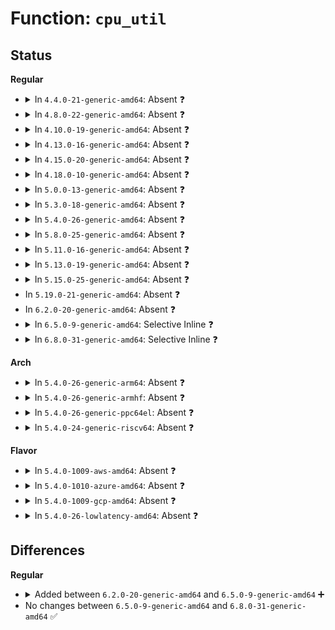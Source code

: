 # Function: <code>cpu_util</code>

## Status
<b>Regular</b>
<ul>
<li>
<details>
<summary>In <code>4.4.0-21-generic-amd64</code>: Absent ❓</summary>

```json
{
  "name": "cpu_util",
  "collision_type": "Unique Static",
  "inline_type": "Full",
  "funcs": [
    {
      "addr": 18446744071579617589,
      "name": "cpu_util",
      "external": false,
      "loc": "kernel/sched/fair.c:4921",
      "file": "kernel/sched/fair.c",
      "inline": "not declared, inlined",
      "caller_inline": [
        "kernel/sched/fair.c:update_sd_lb_stats"
      ],
      "caller_func": []
    }
  ],
  "symbols": []
}
```
</details>
</li>
<li>
<details>
<summary>In <code>4.8.0-22-generic-amd64</code>: Absent ❓</summary>

```json
{
  "name": "cpu_util",
  "collision_type": "Unique Static",
  "inline_type": "Full",
  "funcs": [
    {
      "addr": 18446744071579631831,
      "name": "cpu_util",
      "external": false,
      "loc": "kernel/sched/fair.c:5355",
      "file": "kernel/sched/fair.c",
      "inline": "not declared, inlined",
      "caller_inline": [
        "kernel/sched/fair.c:update_sd_lb_stats"
      ],
      "caller_func": []
    }
  ],
  "symbols": []
}
```
</details>
</li>
<li>
<details>
<summary>In <code>4.10.0-19-generic-amd64</code>: Absent ❓</summary>

```json
{
  "name": "cpu_util",
  "collision_type": "Unique Static",
  "inline_type": "Full",
  "funcs": [
    {
      "addr": 18446744071579656359,
      "name": "cpu_util",
      "external": false,
      "loc": "kernel/sched/fair.c:5848",
      "file": "kernel/sched/fair.c",
      "inline": "not declared, inlined",
      "caller_inline": [
        "kernel/sched/fair.c:update_sd_lb_stats",
        "kernel/sched/fair.c:select_task_rq_fair"
      ],
      "caller_func": []
    }
  ],
  "symbols": []
}
```
</details>
</li>
<li>
<details>
<summary>In <code>4.13.0-16-generic-amd64</code>: Absent ❓</summary>

```json
{
  "name": "cpu_util",
  "collision_type": "Unique Static",
  "inline_type": "Full",
  "funcs": [
    {
      "addr": 18446744071579630497,
      "name": "cpu_util",
      "external": false,
      "loc": "kernel/sched/fair.c:5804",
      "file": "kernel/sched/fair.c",
      "inline": "not declared, inlined",
      "caller_inline": [
        "kernel/sched/fair.c:update_sd_lb_stats",
        "kernel/sched/fair.c:select_task_rq_fair"
      ],
      "caller_func": []
    }
  ],
  "symbols": []
}
```
</details>
</li>
<li>
<details>
<summary>In <code>4.15.0-20-generic-amd64</code>: Absent ❓</summary>

```json
{
  "name": "cpu_util",
  "collision_type": "Unique Static",
  "inline_type": "Full",
  "funcs": [
    {
      "addr": 18446744071579661407,
      "name": "cpu_util",
      "external": false,
      "loc": "kernel/sched/fair.c:6250",
      "file": "kernel/sched/fair.c",
      "inline": "not declared, inlined",
      "caller_inline": [
        "kernel/sched/fair.c:find_busiest_group",
        "kernel/sched/fair.c:select_task_rq_fair"
      ],
      "caller_func": []
    }
  ],
  "symbols": []
}
```
</details>
</li>
<li>
<details>
<summary>In <code>4.18.0-10-generic-amd64</code>: Absent ❓</summary>

```json
{
  "name": "cpu_util",
  "collision_type": "Unique Static",
  "inline_type": "Full",
  "funcs": [
    {
      "addr": 18446744071579693961,
      "name": "cpu_util",
      "external": false,
      "loc": "kernel/sched/fair.c:6509",
      "file": "kernel/sched/fair.c",
      "inline": "declared, inlined",
      "caller_inline": [
        "kernel/sched/fair.c:find_busiest_group",
        "kernel/sched/fair.c:select_task_rq_fair"
      ],
      "caller_func": []
    }
  ],
  "symbols": []
}
```
</details>
</li>
<li>
<details>
<summary>In <code>5.0.0-13-generic-amd64</code>: Absent ❓</summary>

```json
{
  "name": "cpu_util",
  "collision_type": "Unique Static",
  "inline_type": "Full",
  "funcs": [
    {
      "addr": 18446744071579727952,
      "name": "cpu_util",
      "external": false,
      "loc": "kernel/sched/fair.c:6250",
      "file": "kernel/sched/fair.c",
      "inline": "declared, inlined",
      "caller_inline": [
        "kernel/sched/fair.c:task_tick_fair",
        "kernel/sched/fair.c:update_sd_lb_stats",
        "kernel/sched/fair.c:update_sd_lb_stats",
        "kernel/sched/fair.c:select_task_rq_fair",
        "kernel/sched/fair.c:enqueue_task_fair"
      ],
      "caller_func": []
    }
  ],
  "symbols": []
}
```
</details>
</li>
<li>
<details>
<summary>In <code>5.3.0-18-generic-amd64</code>: Absent ❓</summary>

```json
{
  "name": "cpu_util",
  "collision_type": "Unique Static",
  "inline_type": "Full",
  "funcs": [
    {
      "addr": 18446744071579748694,
      "name": "cpu_util",
      "external": false,
      "loc": "kernel/sched/fair.c:6116",
      "file": "kernel/sched/fair.c",
      "inline": "declared, inlined",
      "caller_inline": [
        "kernel/sched/fair.c:task_tick_fair",
        "kernel/sched/fair.c:update_sd_lb_stats",
        "kernel/sched/fair.c:update_sd_lb_stats",
        "kernel/sched/fair.c:find_idlest_cpu",
        "kernel/sched/fair.c:enqueue_task_fair"
      ],
      "caller_func": []
    }
  ],
  "symbols": []
}
```
</details>
</li>
<li>
<details>
<summary>In <code>5.4.0-26-generic-amd64</code>: Absent ❓</summary>

```json
{
  "name": "cpu_util",
  "collision_type": "Unique Static",
  "inline_type": "Full",
  "funcs": [
    {
      "addr": 18446744071579790692,
      "name": "cpu_util",
      "external": false,
      "loc": "kernel/sched/fair.c:6077",
      "file": "kernel/sched/fair.c",
      "inline": "declared, inlined",
      "caller_inline": [
        "kernel/sched/fair.c:task_tick_fair",
        "kernel/sched/fair.c:update_sd_lb_stats",
        "kernel/sched/fair.c:update_sd_lb_stats",
        "kernel/sched/fair.c:find_idlest_cpu",
        "kernel/sched/fair.c:enqueue_task_fair"
      ],
      "caller_func": []
    }
  ],
  "symbols": []
}
```
</details>
</li>
<li>
<details>
<summary>In <code>5.8.0-25-generic-amd64</code>: Absent ❓</summary>

```json
{
  "name": "cpu_util",
  "collision_type": "Unique Static",
  "inline_type": "Full",
  "funcs": [
    {
      "addr": 18446744071579822987,
      "name": "cpu_util",
      "external": false,
      "loc": "kernel/sched/fair.c:6314",
      "file": "kernel/sched/fair.c",
      "inline": "declared, inlined",
      "caller_inline": [
        "kernel/sched/fair.c:task_tick_fair",
        "kernel/sched/fair.c:find_busiest_queue",
        "kernel/sched/fair.c:update_sg_wakeup_stats",
        "kernel/sched/fair.c:update_sg_lb_stats",
        "kernel/sched/fair.c:update_sg_lb_stats",
        "kernel/sched/fair.c:enqueue_task_fair",
        "kernel/sched/fair.c:update_numa_stats"
      ],
      "caller_func": []
    }
  ],
  "symbols": []
}
```
</details>
</li>
<li>
<details>
<summary>In <code>5.11.0-16-generic-amd64</code>: Absent ❓</summary>

```json
{
  "name": "cpu_util",
  "collision_type": "Unique Static",
  "inline_type": "Full",
  "funcs": [
    {
      "addr": 18446744071579814372,
      "name": "cpu_util",
      "external": false,
      "loc": "kernel/sched/fair.c:6384",
      "file": "kernel/sched/fair.c",
      "inline": "declared, inlined",
      "caller_inline": [
        "kernel/sched/fair.c:task_tick_fair",
        "kernel/sched/fair.c:find_busiest_queue",
        "kernel/sched/fair.c:update_sg_wakeup_stats",
        "kernel/sched/fair.c:update_sg_lb_stats",
        "kernel/sched/fair.c:update_sg_lb_stats",
        "kernel/sched/fair.c:enqueue_task_fair",
        "kernel/sched/fair.c:update_numa_stats"
      ],
      "caller_func": []
    }
  ],
  "symbols": []
}
```
</details>
</li>
<li>
<details>
<summary>In <code>5.13.0-19-generic-amd64</code>: Absent ❓</summary>

```json
{
  "name": "cpu_util",
  "collision_type": "Unique Static",
  "inline_type": "Full",
  "funcs": [
    {
      "addr": 18446744071579825018,
      "name": "cpu_util",
      "external": false,
      "loc": "kernel/sched/fair.c:6469",
      "file": "kernel/sched/fair.c",
      "inline": "declared, inlined",
      "caller_inline": [
        "kernel/sched/fair.c:task_tick_fair",
        "kernel/sched/fair.c:find_busiest_queue",
        "kernel/sched/fair.c:update_sg_wakeup_stats",
        "kernel/sched/fair.c:update_sg_lb_stats",
        "kernel/sched/fair.c:update_sg_lb_stats",
        "kernel/sched/fair.c:enqueue_task_fair",
        "kernel/sched/fair.c:update_numa_stats"
      ],
      "caller_func": []
    }
  ],
  "symbols": []
}
```
</details>
</li>
<li>
<details>
<summary>In <code>5.15.0-25-generic-amd64</code>: Absent ❓</summary>

```json
{
  "name": "cpu_util",
  "collision_type": "Unique Static",
  "inline_type": "Full",
  "funcs": [
    {
      "addr": 18446744071579924874,
      "name": "cpu_util",
      "external": false,
      "loc": "kernel/sched/fair.c:6545",
      "file": "kernel/sched/fair.c",
      "inline": "declared, inlined",
      "caller_inline": [
        "kernel/sched/fair.c:task_tick_fair",
        "kernel/sched/fair.c:find_busiest_queue",
        "kernel/sched/fair.c:update_sg_wakeup_stats",
        "kernel/sched/fair.c:update_sg_lb_stats",
        "kernel/sched/fair.c:update_sg_lb_stats",
        "kernel/sched/fair.c:enqueue_task_fair",
        "kernel/sched/fair.c:update_numa_stats"
      ],
      "caller_func": []
    }
  ],
  "symbols": []
}
```
</details>
</li>
<li>
In <code>5.19.0-21-generic-amd64</code>: Absent ❓
</li>
<li>
In <code>6.2.0-20-generic-amd64</code>: Absent ❓
</li>
<li>
<details>
<summary>In <code>6.5.0-9-generic-amd64</code>: Selective Inline ❓</summary>

```c
long unsigned int cpu_util(int cpu, struct task_struct * p, int dst_cpu, int boost)
```

```json
{
  "name": "cpu_util",
  "collision_type": "Unique Static",
  "inline_type": "Selective",
  "funcs": [
    {
      "addr": 18446744071580232416,
      "name": "cpu_util",
      "external": false,
      "loc": "kernel/sched/fair.c:7265",
      "file": "kernel/sched/fair.c",
      "inline": "not declared, inlined",
      "caller_inline": [],
      "caller_func": [
        "kernel/sched/fair.c:task_tick_fair",
        "kernel/sched/fair.c:find_busiest_queue",
        "kernel/sched/fair.c:update_sg_wakeup_stats",
        "kernel/sched/fair.c:update_sg_lb_stats",
        "kernel/sched/fair.c:update_sg_lb_stats",
        "kernel/sched/fair.c:find_energy_efficient_cpu",
        "kernel/sched/fair.c:find_energy_efficient_cpu",
        "kernel/sched/fair.c:compute_energy",
        "kernel/sched/fair.c:enqueue_task_fair",
        "kernel/sched/fair.c:update_numa_stats"
      ]
    }
  ],
  "symbols": [
    {
      "addr": 18446744071580232416,
      "name": "cpu_util",
      "section": ".text",
      "bind": "STB_LOCAL",
      "size": 443
    }
  ]
}
```
</details>
</li>
<li>
<details>
<summary>In <code>6.8.0-31-generic-amd64</code>: Selective Inline ❓</summary>

```c
long unsigned int cpu_util(int cpu, struct task_struct * p, int dst_cpu, int boost)
```

```json
{
  "name": "cpu_util",
  "collision_type": "Unique Static",
  "inline_type": "Selective",
  "funcs": [
    {
      "addr": 18446744071580280768,
      "name": "cpu_util",
      "external": false,
      "loc": "kernel/sched/fair.c:7660",
      "file": "kernel/sched/fair.c",
      "inline": "not declared, inlined",
      "caller_inline": [],
      "caller_func": [
        "kernel/sched/fair.c:task_tick_fair",
        "kernel/sched/fair.c:find_busiest_queue",
        "kernel/sched/fair.c:update_sg_wakeup_stats",
        "kernel/sched/fair.c:update_sg_lb_stats",
        "kernel/sched/fair.c:update_sg_lb_stats",
        "kernel/sched/fair.c:find_energy_efficient_cpu",
        "kernel/sched/fair.c:find_energy_efficient_cpu",
        "kernel/sched/fair.c:compute_energy",
        "kernel/sched/fair.c:compute_energy",
        "kernel/sched/fair.c:enqueue_task_fair",
        "kernel/sched/fair.c:update_numa_stats"
      ]
    }
  ],
  "symbols": [
    {
      "addr": 18446744071580280768,
      "name": "cpu_util",
      "section": ".text",
      "bind": "STB_LOCAL",
      "size": 347
    }
  ]
}
```
</details>
</li>
</ul>
<b>Arch</b>
<ul>
<li>
<details>
<summary>In <code>5.4.0-26-generic-arm64</code>: Absent ❓</summary>

```json
{
  "name": "cpu_util",
  "collision_type": "Unique Static",
  "inline_type": "Full",
  "funcs": [
    {
      "addr": 18446603336490970200,
      "name": "cpu_util",
      "external": false,
      "loc": "kernel/sched/fair.c:6077",
      "file": "kernel/sched/fair.c",
      "inline": "declared, inlined",
      "caller_inline": [
        "kernel/sched/fair.c:task_tick_fair",
        "kernel/sched/fair.c:update_sd_lb_stats",
        "kernel/sched/fair.c:update_sd_lb_stats",
        "kernel/sched/fair.c:find_idlest_cpu",
        "kernel/sched/fair.c:enqueue_task_fair"
      ],
      "caller_func": []
    }
  ],
  "symbols": []
}
```
</details>
</li>
<li>
<details>
<summary>In <code>5.4.0-26-generic-armhf</code>: Absent ❓</summary>

```json
{
  "name": "cpu_util",
  "collision_type": "Unique Static",
  "inline_type": "Full",
  "funcs": [
    {
      "addr": 3224988672,
      "name": "cpu_util",
      "external": false,
      "loc": "kernel/sched/fair.c:6077",
      "file": "kernel/sched/fair.c",
      "inline": "declared, inlined",
      "caller_inline": [
        "kernel/sched/fair.c:task_tick_fair",
        "kernel/sched/fair.c:update_sd_lb_stats",
        "kernel/sched/fair.c:update_sd_lb_stats",
        "kernel/sched/fair.c:find_idlest_cpu",
        "kernel/sched/fair.c:enqueue_task_fair"
      ],
      "caller_func": []
    }
  ],
  "symbols": []
}
```
</details>
</li>
<li>
<details>
<summary>In <code>5.4.0-26-generic-ppc64el</code>: Absent ❓</summary>

```json
{
  "name": "cpu_util",
  "collision_type": "Unique Static",
  "inline_type": "Full",
  "funcs": [
    {
      "addr": 13835058055283835296,
      "name": "cpu_util",
      "external": false,
      "loc": "kernel/sched/fair.c:6077",
      "file": "kernel/sched/fair.c",
      "inline": "declared, inlined",
      "caller_inline": [
        "kernel/sched/fair.c:task_tick_fair",
        "kernel/sched/fair.c:update_sd_lb_stats",
        "kernel/sched/fair.c:update_sd_lb_stats",
        "kernel/sched/fair.c:find_idlest_cpu",
        "kernel/sched/fair.c:enqueue_task_fair"
      ],
      "caller_func": []
    }
  ],
  "symbols": []
}
```
</details>
</li>
<li>
<details>
<summary>In <code>5.4.0-24-generic-riscv64</code>: Absent ❓</summary>

```json
{
  "name": "cpu_util",
  "collision_type": "Unique Static",
  "inline_type": "Full",
  "funcs": [
    {
      "addr": 18446743936271588718,
      "name": "cpu_util",
      "external": false,
      "loc": "kernel/sched/fair.c:6077",
      "file": "kernel/sched/fair.c",
      "inline": "declared, inlined",
      "caller_inline": [
        "kernel/sched/fair.c:task_tick_fair",
        "kernel/sched/fair.c:update_sd_lb_stats",
        "kernel/sched/fair.c:update_sd_lb_stats",
        "kernel/sched/fair.c:find_idlest_cpu",
        "kernel/sched/fair.c:enqueue_task_fair"
      ],
      "caller_func": []
    }
  ],
  "symbols": []
}
```
</details>
</li>
</ul>
<b>Flavor</b>
<ul>
<li>
<details>
<summary>In <code>5.4.0-1009-aws-amd64</code>: Absent ❓</summary>

```json
{
  "name": "cpu_util",
  "collision_type": "Unique Static",
  "inline_type": "Full",
  "funcs": [
    {
      "addr": 18446744071579766548,
      "name": "cpu_util",
      "external": false,
      "loc": "kernel/sched/fair.c:6077",
      "file": "kernel/sched/fair.c",
      "inline": "declared, inlined",
      "caller_inline": [
        "kernel/sched/fair.c:task_tick_fair",
        "kernel/sched/fair.c:update_sd_lb_stats",
        "kernel/sched/fair.c:update_sd_lb_stats",
        "kernel/sched/fair.c:find_idlest_cpu",
        "kernel/sched/fair.c:enqueue_task_fair"
      ],
      "caller_func": []
    }
  ],
  "symbols": []
}
```
</details>
</li>
<li>
<details>
<summary>In <code>5.4.0-1010-azure-amd64</code>: Absent ❓</summary>

```json
{
  "name": "cpu_util",
  "collision_type": "Unique Static",
  "inline_type": "Full",
  "funcs": [
    {
      "addr": 18446744071579697140,
      "name": "cpu_util",
      "external": false,
      "loc": "kernel/sched/fair.c:6077",
      "file": "kernel/sched/fair.c",
      "inline": "declared, inlined",
      "caller_inline": [
        "kernel/sched/fair.c:task_tick_fair",
        "kernel/sched/fair.c:update_sd_lb_stats",
        "kernel/sched/fair.c:update_sd_lb_stats",
        "kernel/sched/fair.c:find_idlest_cpu",
        "kernel/sched/fair.c:enqueue_task_fair"
      ],
      "caller_func": []
    }
  ],
  "symbols": []
}
```
</details>
</li>
<li>
<details>
<summary>In <code>5.4.0-1009-gcp-amd64</code>: Absent ❓</summary>

```json
{
  "name": "cpu_util",
  "collision_type": "Unique Static",
  "inline_type": "Full",
  "funcs": [
    {
      "addr": 18446744071579751060,
      "name": "cpu_util",
      "external": false,
      "loc": "kernel/sched/fair.c:6077",
      "file": "kernel/sched/fair.c",
      "inline": "declared, inlined",
      "caller_inline": [
        "kernel/sched/fair.c:task_tick_fair",
        "kernel/sched/fair.c:update_sd_lb_stats",
        "kernel/sched/fair.c:update_sd_lb_stats",
        "kernel/sched/fair.c:find_idlest_cpu",
        "kernel/sched/fair.c:enqueue_task_fair"
      ],
      "caller_func": []
    }
  ],
  "symbols": []
}
```
</details>
</li>
<li>
<details>
<summary>In <code>5.4.0-26-lowlatency-amd64</code>: Absent ❓</summary>

```json
{
  "name": "cpu_util",
  "collision_type": "Unique Static",
  "inline_type": "Full",
  "funcs": [
    {
      "addr": 18446744071579799553,
      "name": "cpu_util",
      "external": false,
      "loc": "kernel/sched/fair.c:6077",
      "file": "kernel/sched/fair.c",
      "inline": "declared, inlined",
      "caller_inline": [
        "kernel/sched/fair.c:task_tick_fair",
        "kernel/sched/fair.c:update_sd_lb_stats",
        "kernel/sched/fair.c:update_sd_lb_stats",
        "kernel/sched/fair.c:find_idlest_cpu",
        "kernel/sched/fair.c:enqueue_task_fair"
      ],
      "caller_func": []
    }
  ],
  "symbols": []
}
```
</details>
</li>
</ul>

## Differences
<b>Regular</b>
<ul>
<li>
<details>
<summary>Added between <code>6.2.0-20-generic-amd64</code> and <code>6.5.0-9-generic-amd64</code> ➕</summary>

```c
long unsigned int cpu_util(int cpu, struct task_struct * p, int dst_cpu, int boost)
```
</details>
</li>
<li>
No changes between <code>6.5.0-9-generic-amd64</code> and <code>6.8.0-31-generic-amd64</code> ✅
</li>
</ul>
